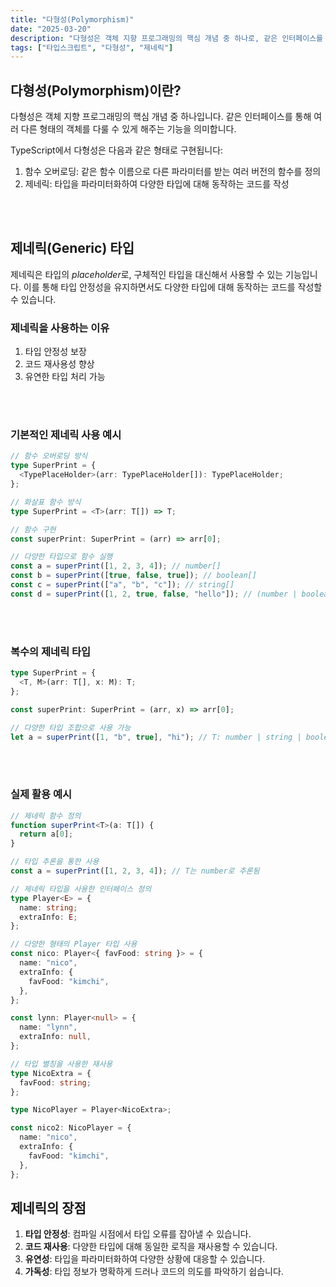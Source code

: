 ```yaml
---
title: "다형성(Polymorphism)"
date: "2025-03-20"
description: "다형성은 객체 지향 프로그래밍의 핵심 개념 중 하나로, 같은 인터페이스를 통해 여러 다른 형태의 객체를 다룰 수 있게 해주는 기능입니다. TypeScript에서는 제네릭을 통해 다형성을 구현할 수 있습니다."
tags: ["타입스크립트", "다형성", "제네릭"]
---
```


## 다형성(Polymorphism)이란?

다형성은 객체 지향 프로그래밍의 핵심 개념 중 하나입니다. 같은 인터페이스를 통해 여러 다른 형태의 객체를 다룰 수 있게 해주는 기능을 의미합니다.

TypeScript에서 다형성은 다음과 같은 형태로 구현됩니다:

1. 함수 오버로딩: 같은 함수 이름으로 다른 파라미터를 받는 여러 버전의 함수를 정의
2. 제네릭: 타입을 파라미터화하여 다양한 타입에 대해 동작하는 코드를 작성

<br /><br />

## 제네릭(Generic) 타입

제네릭은 타입의 *placeholder*로, 구체적인 타입을 대신해서 사용할 수 있는 기능입니다. 이를 통해 타입 안정성을 유지하면서도 다양한 타입에 대해 동작하는 코드를 작성할 수 있습니다.

### 제네릭을 사용하는 이유

1. 타입 안정성 보장
2. 코드 재사용성 향상
3. 유연한 타입 처리 가능

<br /><br />

### 기본적인 제네릭 사용 예시

```ts
// 함수 오버로딩 방식
type SuperPrint = {
  <TypePlaceHolder>(arr: TypePlaceHolder[]): TypePlaceHolder;
};

// 화살표 함수 방식
type SuperPrint = <T>(arr: T[]) => T;

// 함수 구현
const superPrint: SuperPrint = (arr) => arr[0];

// 다양한 타입으로 함수 실행
const a = superPrint([1, 2, 3, 4]); // number[]
const b = superPrint([true, false, true]); // boolean[]
const c = superPrint(["a", "b", "c"]); // string[]
const d = superPrint([1, 2, true, false, "hello"]); // (number | boolean | string)[]
```

<br /><br />

### 복수의 제네릭 타입

```ts
type SuperPrint = {
  <T, M>(arr: T[], x: M): T;
};

const superPrint: SuperPrint = (arr, x) => arr[0];

// 다양한 타입 조합으로 사용 가능
let a = superPrint([1, "b", true], "hi"); // T: number | string | boolean, M: string
```

<br /><br />

### 실제 활용 예시

```ts
// 제네릭 함수 정의
function superPrint<T>(a: T[]) {
  return a[0];
}

// 타입 추론을 통한 사용
const a = superPrint([1, 2, 3, 4]); // T는 number로 추론됨

// 제네릭 타입을 사용한 인터페이스 정의
type Player<E> = {
  name: string;
  extraInfo: E;
};

// 다양한 형태의 Player 타입 사용
const nico: Player<{ favFood: string }> = {
  name: "nico",
  extraInfo: {
    favFood: "kimchi",
  },
};

const lynn: Player<null> = {
  name: "lynn",
  extraInfo: null,
};

// 타입 별칭을 사용한 재사용
type NicoExtra = {
  favFood: string;
};

type NicoPlayer = Player<NicoExtra>;

const nico2: NicoPlayer = {
  name: "nico",
  extraInfo: {
    favFood: "kimchi",
  },
};
```

## 제네릭의 장점

1. **타입 안정성**: 컴파일 시점에서 타입 오류를 잡아낼 수 있습니다.
2. **코드 재사용**: 다양한 타입에 대해 동일한 로직을 재사용할 수 있습니다.
3. **유연성**: 타입을 파라미터화하여 다양한 상황에 대응할 수 있습니다.
4. **가독성**: 타입 정보가 명확하게 드러나 코드의 의도를 파악하기 쉽습니다.

